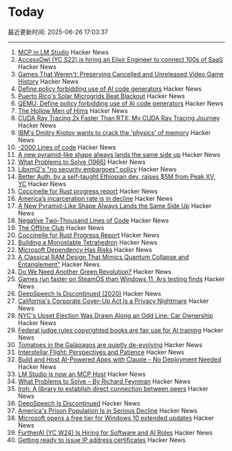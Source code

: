 # Today

最近更新时间: 2025-06-26 17:03:37

--- 
1. [MCP in LM Studio](https://lmstudio.ai/blog/lmstudio-v0.3.17) Hacker News
2. [AccessOwl (YC S22) is hiring an Elixir Engineer to connect 100s of SaaS](https://www.ycombinator.com/companies/accessowl/jobs/1shGwy2-senior-software-engineer-elixir-focus) Hacker News
3. [Games That Weren't: Preserving Cancelled and Unreleased Video Game History](https://www.gamesthatwerent.com/) Hacker News
4. [Define policy forbidding use of AI code generators](https://github.com/qemu/qemu/commit/3d40db0efc22520fa6c399cf73960dced423b048) Hacker News
5. [Puerto Rico's Solar Microgrids Beat Blackout](https://spectrum.ieee.org/puerto-rico-solar-microgrids) Hacker News
6. [QEMU: Define policy forbidding use of AI code generators](https://github.com/qemu/qemu/commit/3d40db0efc22520fa6c399cf73960dced423b048) Hacker News
7. [The Hollow Men of Hims](https://www.alexkesin.com/p/the-hollow-men-of-hims) Hacker News
8. [CUDA Ray Tracing 2x Faster Than RTX: My CUDA Ray Tracing Journey](https://karimsayedre.github.io/RTIOW.html) Hacker News
9. [IBM's Dmitry Krotov wants to crack the 'physics' of memory](https://research.ibm.com/blog/dmitry-krotov-ai-physics) Hacker News
10. [-2000 Lines of code](https://www.folklore.org/Negative_2000_Lines_Of_Code.html) Hacker News
11. [A new pyramid-like shape always lands the same side up](https://www.quantamagazine.org/a-new-pyramid-like-shape-always-lands-the-same-side-up-20250625/) Hacker News
12. [What Problems to Solve (1966)](http://genius.cat-v.org/richard-feynman/writtings/letters/problems) Hacker News
13. [Libxml2's "no security embargoes" policy](https://lwn.net/SubscriberLink/1025971/73f269ad3695186d/) Hacker News
14. [Better Auth, by a self-taught Ethiopian dev, raises $5M from Peak XV, YC](https://techcrunch.com/2025/06/25/this-self-taught-ethiopian-dev-built-an-authentication-tool-and-got-into-yc/) Hacker News
15. [Coccinelle for Rust progress report](https://www.collabora.com/news-and-blog/blog/2025/06/25/coccinelle-for-rust-progress-report/) Hacker News
16. [America’s incarceration rate is in decline](https://www.theatlantic.com/ideas/archive/2025/06/prisoner-populations-are-plummeting/683310/) Hacker News
17. [A New Pyramid-Like Shape Always Lands the Same Side Up](https://www.quantamagazine.org/a-new-pyramid-like-shape-always-lands-the-same-side-up-20250625/) Hacker News
18. [Negative Two-Thousand Lines of Code](https://www.folklore.org/StoryView.py?story=Negative_2000_Lines_Of_Code.txt) Hacker News
19. [The Offline Club](https://www.theoffline-club.com) Hacker News
20. [Coccinelle for Rust Progress Report](https://www.collabora.com/news-and-blog/blog/2025/06/25/coccinelle-for-rust-progress-report/) Hacker News
21. [Building a Monostable Tetrahedron](https://arxiv.org/abs/2506.19244) Hacker News
22. [Microsoft Dependency Has Risks](https://blog.miloslavhomer.cz/p/microsoft-dependency-has-risks) Hacker News
23. [A Classical RAM Design That Mimics Quantum Collapse and Entanglement"](https://www.qsymbolic.com) Hacker News
24. [Do We Need Another Green Revolution?](https://www.newyorker.com/magazine/2025/06/30/do-we-need-another-green-revolution) Hacker News
25. [Games run faster on SteamOS than Windows 11, Ars testing finds](https://arstechnica.com/gaming/2025/06/games-run-faster-on-steamos-than-windows-11-ars-testing-finds/) Hacker News
26. [DeepSpeech Is Discontinued (2020)](https://github.com/mozilla/DeepSpeech) Hacker News
27. [California's Corporate Cover-Up Act Is a Privacy Nightmare](https://www.eff.org/deeplinks/2025/06/californias-corporate-cover-act-privacy-nightmare) Hacker News
28. [NYC's Upset Election Was Drawn Along an Odd Line: Car Ownership](https://www.jalopnik.com/1895759/nyc-mayor-election-zohran-mamdani-won-non-car-owners/) Hacker News
29. [Federal judge rules copyrighted books are fair use for AI training](https://www.nbcnews.com/tech/tech-news/federal-judge-rules-copyrighted-books-are-fair-use-ai-training-rcna214766) Hacker News
30. [Tomatoes in the Galápagos are quietly de-evolving](https://phys.org/news/2025-06-tomatoes-galpagos-quietly-de-evolving.html) Hacker News
31. [Interstellar Flight: Perspectives and Patience](https://www.centauri-dreams.org/2025/06/25/interstellar-flight-perspectives-and-patience/) Hacker News
32. [Build and Host AI-Powered Apps with Claude – No Deployment Needed](https://www.anthropic.com/news/claude-powered-artifacts) Hacker News
33. [LM Studio is now an MCP Host](https://lmstudio.ai/blog/lmstudio-v0.3.17) Hacker News
34. [What Problems to Solve – By Richard Feynman](http://genius.cat-v.org/richard-feynman/writtings/letters/problems) Hacker News
35. [Iroh: A library to establish direct connection between peers](https://github.com/n0-computer/iroh) Hacker News
36. [DeepSpeech Is Discontinued](https://github.com/mozilla/DeepSpeech) Hacker News
37. [America's Prison Population Is in Serious Decline](https://www.theatlantic.com/ideas/archive/2025/06/prisoner-populations-are-plummeting/683310/) Hacker News
38. [Microsoft opens a free tier for Windows 10 extended updates](https://www.theregister.com/2025/06/25/microsoft_free_esu_tier/) Hacker News
39. [FurtherAI (YC W24) Is Hiring for Software and AI Roles](https://www.ycombinator.com/companies/furtherai/jobs) Hacker News
40. [Getting ready to issue IP address certificates](https://community.letsencrypt.org/t/getting-ready-to-issue-ip-address-certificates/238777) Hacker News
